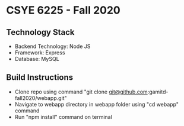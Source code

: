 # CSYE 6225 - Fall 2020 

## Technology Stack
* Backend Technology: Node JS
* Framework: Express
* Database: MySQL

## Build Instructions
* Clone repo using command "git clone git@github.com:gamitd-fall2020/webapp.git"
* Navigate to webapp directory in webapp folder using "cd webapp" command
* Run "npm install" command on terminal